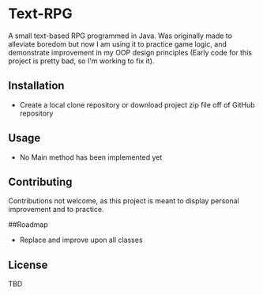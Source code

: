 # Text-RPG

A small text-based RPG programmed in Java. Was originally made to alleviate boredom but now I am using it to practice game logic, and demonstrate improvement in my OOP design principles (Early code for this project is pretty bad, so I'm working to fix it).

## Installation

- Create a local clone repository or download project zip file off of GitHub repository

## Usage

- No Main method has been implemented yet

## Contributing

Contributions not welcome, as this project is meant to display personal improvement and to practice.

##Roadmap

- Replace and improve upon all classes

## License

TBD
